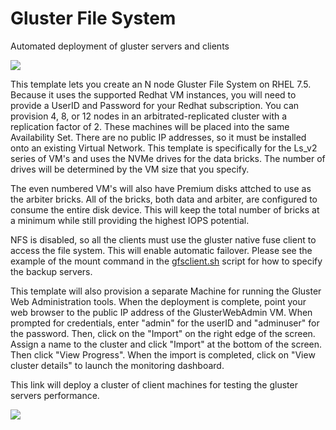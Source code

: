# Gluster File System
Automated deployment of gluster servers and clients

<a href="https://portal.azure.com/#create/Microsoft.Template/uri/https%3A%2F%2Fraw.githubusercontent.com%2Fgrandparoach%2Fgluster%2FLseriesEDA%2Fazuredeploy.json" target="_blank">
    <img src="http://azuredeploy.net/deploybutton.png"/>
</a>

This template lets you create an N node Gluster File System on RHEL 7.5. Because it uses the supported Redhat VM instances, you will need to provide a UserID and Password for your Redhat subscription.  You can provision 4, 8, or 12 nodes in an arbitrated-replicated cluster with a replication factor of 2. These machines will be placed into the same Availability Set.  There are no public IP addresses, so it must be installed onto an existing Virtual Network.  This template is specifically for the Ls_v2 series of VM's and uses the NVMe drives for the data bricks.  The number of drives will be determined by the VM size that you specify.  

The even numbered VM's will also have Premium disks attched to use as the arbiter bricks.  All of the bricks, both data and arbiter, are configured to consume the entire disk device.  This will keep the total number of bricks at a minimum while still providing the highest IOPS potential.

NFS is disabled, so all the clients must use the gluster native fuse client to access the file system.  This will enable automatic failover.  Please see the example of the mount command in the [gfsclient.sh](https://github.com/grandparoach/gluster/blob/LseriesEDA/gfsclient.sh) script for how to specify the backup servers.

This template will also provision a separate Machine for running the Gluster Web Administration tools.  When the deployment is complete, point your web browser to the public IP address of the GlusterWebAdmin VM.  When prompted for credentials, enter "admin" for the userID and "adminuser" for the password.   Then, click on the "Import" on the right edge of the screen.  Assign a name to the cluster and click "Import" at the bottom of the screen.  Then click "View Progress".  When the import is completed, click on "View cluster details" to launch the monitoring dashboard.




This link will deploy a cluster of client machines for testing the gluster servers performance.

<a href="https://portal.azure.com/#create/Microsoft.Template/uri/https%3A%2F%2Fraw.githubusercontent.com%2Fgrandparoach%2Fgluster%2FEDA%2Fgluster_client.json" target="_blank">
    <img src="http://azuredeploy.net/deploybutton.png"/>
</a>


